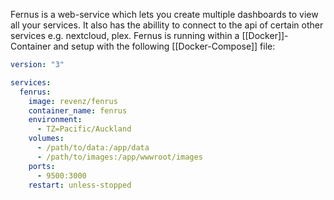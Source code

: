 Fernus is a web-service which lets you create multiple dashboards to view all your services. It also has the abillity to connect to the api of certain other services e.g. nextcloud, plex.
Fernus is running within a [[Docker]]-Container and setup with the following [[Docker-Compose]] file:
```yml
version: "3"

services:
  fenrus:
    image: revenz/fenrus
    container_name: fenrus
    environment:
      - TZ=Pacific/Auckland
    volumes:
      - /path/to/data:/app/data
      - /path/to/images:/app/wwwroot/images
    ports:
      - 9500:3000
    restart: unless-stopped
```